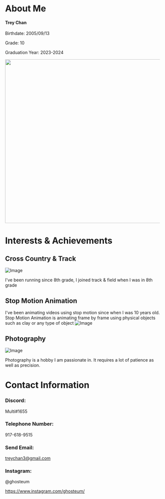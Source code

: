 



# About Me 
#### Trey Chan 

Birthdate: 2005/09/13

Grade: 10 

Graduation Year: 2023-2024 




<img src ="https://user-images.githubusercontent.com/85621991/121973805-0d57d280-cd4c-11eb-8f7a-baf9b0dd1aee.jpg" alt ="" width="532"/>


# Interests & Achievements 

## Cross Country & Track 
![Image](https://www.verywellfit.com/thmb/9s82AoVK8JHDI_Ow25yyue7-ZXc=/768x0/filters:no_upscale():max_bytes(150000):strip_icc():format(webp)/180476415-56a814ed3df78cf7729bf4b7.jpg)

I've been running since 8th grade, 
I joined track & field when I was in 8th grade 


## Stop Motion Animation 
I've been animating videos using stop motion since when I was 10 years old. 
Stop Motion Animation is animating frame by frame using physical objects such as clay or any type of object 
![Image](https://zoom-studio.ro/wp-content/uploads/2020/03/00.jpg) 
## Photography 
![Image](https://encrypted-tbn0.gstatic.com/images?q=tbn:ANd9GcS0QBMcetretWWpFLx_3dmufdmKFHoHbafIxw&usqp=CAU)

Photography is a hobby I am passionate in. It requires a lot of patience as well as precision. 

# Contact Information 

### Discord: 
Multi#1655 

### Telephone Number: 
917-618-9515 

### Send Email: 
treychan3@gmail.com 

### Instagram: 

@ghosteum 

https://www.instagram.com/ghosteum/

